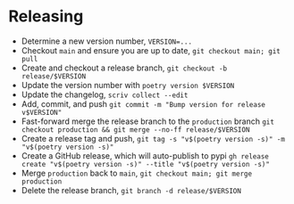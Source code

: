 # Releasing

- Determine a new version number, `VERSION=...`
- Checkout `main` and ensure you are up to date, `git checkout main; git pull`
- Create and checkout a release branch, `git checkout -b release/$VERSION`
- Update the version number with `poetry version $VERSION`
- Update the changelog, `scriv collect --edit`
- Add, commit, and push
    `git commit -m "Bump version for release v$VERSION"`
- Fast-forward merge the release branch to the `production` branch
    `git checkout production && git merge --no-ff release/$VERSION`
- Create a release tag and push,
    `git tag -s "v$(poetry version -s)" -m "v$(poetry version -s)"`
- Create a GitHub release, which will auto-publish to pypi
    `gh release create "v$(poetry version -s)" --title "v$(poetry version -s)"`
- Merge `production` back to `main`, `git checkout main; git merge production`
- Delete the release branch, `git branch -d release/$VERSION`
